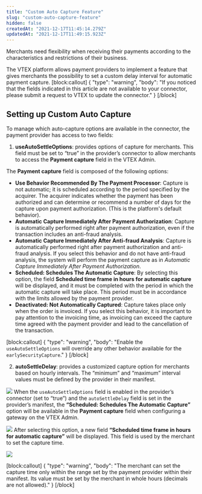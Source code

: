```yaml
---
title: "Custom Auto Capture Feature"
slug: "custom-auto-capture-feature"
hidden: false
createdAt: "2021-12-17T11:45:14.279Z"
updatedAt: "2021-12-17T11:49:15.923Z"
---
```


Merchants need flexibility when receiving their payments according to the characteristics and restrictions of their business.

The VTEX platform allows payment providers to implement a feature that gives merchants the possibility to set a custom delay interval for automatic payment capture.
[block:callout]
{
  "type": "warning",
  "body": "If you noticed that the fields indicated in this article are not available to your connector, please submit a request to VTEX to update the connector."
}
[/block]

## Setting up Custom Auto Capture

To manage which auto-capture options are available in the connector, the payment provider has access to two fields:

1. **useAutoSettleOptions**: provides options of capture for merchants. This field must be set to “true” in the provider’s connector to allow merchants to access the **Payment capture** field in the VTEX Admin.

The **Payment capture** field is composed of the following options:

- **Use Behavior Recommended By The Payment Processor**: Capture is not automatic; it is scheduled according to the period specified by the acquirer. The acquirer indicates whether the payment has been authorized and can determine or recommend a number of days for the capture upon payment authorization. (This is the platform's default behavior).
- **Automatic Capture Immediately After Payment Authorization**: Capture is automatically performed right after payment authorization, even if the transaction includes an anti-fraud analysis.
- **Automatic Capture Immediately After Anti-fraud Analysis**: Capture is automatically performed right after payment authorization and anti-fraud analysis. If you select this behavior and do not have anti-fraud analysis, the system will perform the payment capture as in *Automatic Capture Immediately After Payment Authorization*.
- **Scheduled: Schedules The Automatic Capture**: By selecting this option, the field **Scheduled time frame in hours for automatic capture** will be displayed, and it must be completed with the period in which the automatic capture will take place. This period must be in accordance with the limits allowed by the payment provider.
- **Deactivated: Not Automatically Captured**: Capture takes place only when the order is invoiced. If you select this behavior, it is important to pay attention to the invoicing time, as invoicing can exceed the capture time agreed with the payment provider and lead to the cancellation of the transaction.

[block:callout]
{
  "type": "warning",
  "body": "Enable the `useAutoSettleOptions` will override any other behavior available for the  `earlySecurityCapture`."
}
[/block]

2. **autoSettleDelay**: provides a customized capture option for merchants based on hourly intervals. The “minimum” and “maximum” interval values must be defined by the provider in their manifest.

![](https://cdn.jsdelivr.net/gh/vtexdocs/dev-portal-content@main/images/payments-integration-guide/custom-auto-capture-feature-0.JPG)
When the `useAutoSettleOptions` field is enabled in the provider’s connector (set to “true”) and the `autoSettleDelay` field is set in the provider’s manifest, the **“Scheduled: Schedules The Automatic Capture”** option will be available in the **Payment capture** field when configuring a gateway on the VTEX Admin.

![](https://cdn.jsdelivr.net/gh/vtexdocs/dev-portal-content@main/images/payments-integration-guide/custom-auto-capture-feature-1.JPG)
After selecting this option, a new field **“Scheduled time frame in hours for automatic capture”** will be displayed. This field is used by the merchant to set the capture time.

![](https://cdn.jsdelivr.net/gh/vtexdocs/dev-portal-content@main/images/payments-integration-guide/custom-auto-capture-feature-2.JPG)

[block:callout]
{
  "type": "warning",
  "body": "The merchant can set the capture time only within the range set by the payment provider within their manifest. Its value must be set by the merchant in whole hours (decimals are not allowed)."
}
[/block]
